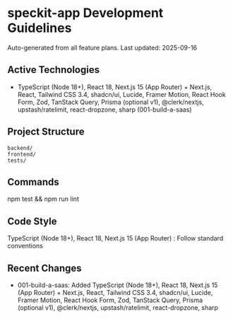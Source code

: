 ﻿# speckit-app Development Guidelines

Auto-generated from all feature plans. Last updated: 2025-09-16

## Active Technologies
- TypeScript (Node 18+), React 18, Next.js 15 (App Router)   + Next.js, React, Tailwind CSS 3.4, shadcn/ui, Lucide, Framer Motion, React Hook Form, Zod, TanStack Query, Prisma (optional v1), @clerk/nextjs, upstash/ratelimit, react-dropzone, sharp   (001-build-a-saas)

## Project Structure
```
backend/
frontend/
tests/
```

## Commands
npm test && npm run lint

## Code Style
TypeScript (Node 18+), React 18, Next.js 15 (App Router)  : Follow standard conventions

## Recent Changes
- 001-build-a-saas: Added TypeScript (Node 18+), React 18, Next.js 15 (App Router)   + Next.js, React, Tailwind CSS 3.4, shadcn/ui, Lucide, Framer Motion, React Hook Form, Zod, TanStack Query, Prisma (optional v1), @clerk/nextjs, upstash/ratelimit, react-dropzone, sharp  

<!-- MANUAL ADDITIONS START -->
<!-- MANUAL ADDITIONS END -->

